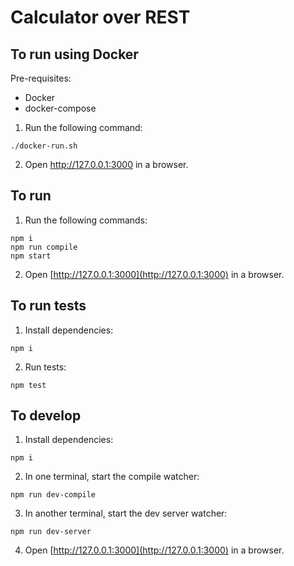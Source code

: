# Calculator over REST

## To run using Docker

Pre-requisites:
* Docker
* docker-compose

1. Run the following command:

```
./docker-run.sh
```

2. Open http://127.0.0.1:3000 in a browser.

## To run

1. Run the following commands:

```
npm i
npm run compile
npm start
```

2. Open [http://127.0.0.1:3000](http://127.0.0.1:3000) in a browser.

## To run tests

1. Install dependencies:

```
npm i
```

2. Run tests:

```
npm test
```

## To develop

1. Install dependencies:

```
npm i
```

2. In one terminal, start the compile watcher:

```
npm run dev-compile
```

3. In another terminal, start the dev server watcher:

```
npm run dev-server
```

4. Open [http://127.0.0.1:3000](http://127.0.0.1:3000) in a browser.

